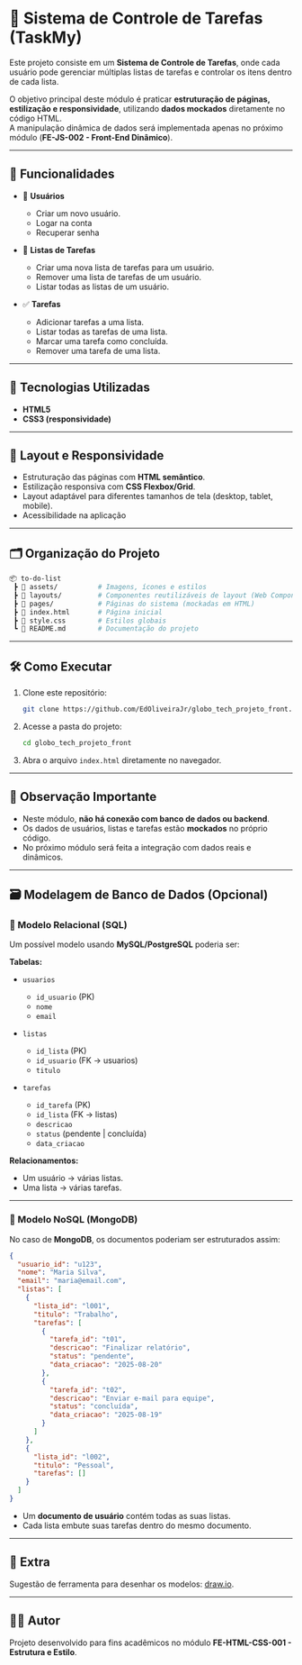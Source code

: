 # 📝 Sistema de Controle de Tarefas (TaskMy)

Este projeto consiste em um **Sistema de Controle de Tarefas**, onde cada usuário pode gerenciar múltiplas listas de tarefas e controlar os itens dentro de cada lista.  

O objetivo principal deste módulo é praticar **estruturação de páginas, estilização e responsividade**, utilizando **dados mockados** diretamente no código HTML.  
A manipulação dinâmica de dados será implementada apenas no próximo módulo (**FE-JS-002 - Front-End Dinâmico**).

---

## 🚀 Funcionalidades

- 👤 **Usuários**
  - Criar um novo usuário.
  - Logar na conta
  - Recuperar senha

- 📂 **Listas de Tarefas**
  - Criar uma nova lista de tarefas para um usuário.
  - Remover uma lista de tarefas de um usuário.
  - Listar todas as listas de um usuário.

- ✅ **Tarefas**
  - Adicionar tarefas a uma lista.
  - Listar todas as tarefas de uma lista.
  - Marcar uma tarefa como concluída.
  - Remover uma tarefa de uma lista.

---

## 📌 Tecnologias Utilizadas

- **HTML5**  
- **CSS3 (responsividade)**

---

## 📱 Layout e Responsividade

- Estruturação das páginas com **HTML semântico**.  
- Estilização responsiva com **CSS Flexbox/Grid**.  
- Layout adaptável para diferentes tamanhos de tela (desktop, tablet, mobile).
- Acessibilidade na aplicação

---

## 🗂️ Organização do Projeto

```bash
📦 to-do-list
 ┣ 📂 assets/          # Imagens, ícones e estilos
 ┣ 📂 layouts/         # Componentes reutilizáveis de layout (Web Components)
 ┣ 📂 pages/           # Páginas do sistema (mockadas em HTML)
 ┣ 📜 index.html       # Página inicial
 ┣ 📜 style.css        # Estilos globais
 ┗ 📜 README.md        # Documentação do projeto
```

---

## 🛠️ Como Executar

1. Clone este repositório:
   ```bash
   git clone https://github.com/EdOliveiraJr/globo_tech_projeto_front.git
   ```
2. Acesse a pasta do projeto:
   ```bash
   cd globo_tech_projeto_front
   ```
3. Abra o arquivo `index.html` diretamente no navegador.

---

## 📖 Observação Importante

- Neste módulo, **não há conexão com banco de dados ou backend**.  
- Os dados de usuários, listas e tarefas estão **mockados** no próprio código.  
- No próximo módulo será feita a integração com dados reais e dinâmicos.  

---

## 🗃️ Modelagem de Banco de Dados (Opcional)

### 🔹 Modelo Relacional (SQL)

Um possível modelo usando **MySQL/PostgreSQL** poderia ser:

**Tabelas:**

- `usuarios`  
  - `id_usuario` (PK)  
  - `nome`  
  - `email`

- `listas`  
  - `id_lista` (PK)  
  - `id_usuario` (FK → usuarios)  
  - `titulo`

- `tarefas`  
  - `id_tarefa` (PK)  
  - `id_lista` (FK → listas)  
  - `descricao`  
  - `status` (pendente | concluída)  
  - `data_criacao`

**Relacionamentos:**
- Um usuário → várias listas.  
- Uma lista → várias tarefas.  

---

### 🔹 Modelo NoSQL (MongoDB)

No caso de **MongoDB**, os documentos poderiam ser estruturados assim:

```json
{
  "usuario_id": "u123",
  "nome": "Maria Silva",
  "email": "maria@email.com",
  "listas": [
    {
      "lista_id": "l001",
      "titulo": "Trabalho",
      "tarefas": [
        {
          "tarefa_id": "t01",
          "descricao": "Finalizar relatório",
          "status": "pendente",
          "data_criacao": "2025-08-20"
        },
        {
          "tarefa_id": "t02",
          "descricao": "Enviar e-mail para equipe",
          "status": "concluída",
          "data_criacao": "2025-08-19"
        }
      ]
    },
    {
      "lista_id": "l002",
      "titulo": "Pessoal",
      "tarefas": []
    }
  ]
}
```

- Um **documento de usuário** contém todas as suas listas.  
- Cada lista embute suas tarefas dentro do mesmo documento.  

---

## 🎨 Extra

Sugestão de ferramenta para desenhar os modelos: [draw.io](https://app.diagrams.net/).  

---

## 👨‍💻 Autor

Projeto desenvolvido para fins acadêmicos no módulo **FE-HTML-CSS-001 - Estrutura e Estilo**.  
